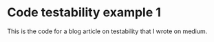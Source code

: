 Code testability example 1
===============================

This is the code for a blog article on testability that I wrote on medium.
